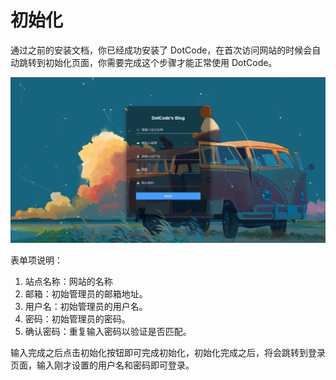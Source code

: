 # 初始化
通过之前的安装文档，你已经成功安装了 DotCode，在首次访问网站的时候会自动跳转到初始化页面，你需要完成这个步骤才能正常使用 DotCode。

![img.png](image/initial.png)

表单项说明：
     
1. 站点名称：网站的名称
2. 邮箱：初始管理员的邮箱地址。
3. 用户名：初始管理员的用户名。
4. 密码：初始管理员的密码。
5. 确认密码：重复输入密码以验证是否匹配。

输入完成之后点击初始化按钮即可完成初始化，初始化完成之后，将会跳转到登录页面，输入刚才设置的用户名和密码即可登录。
